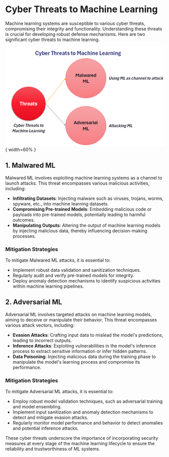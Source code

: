 # Cyber Threats to Machine Learning

Machine learning systems are susceptible to various cyber threats, compromising their integrity and functionality. Understanding these threats is crucial for developing robust defense mechanisms. Here are two significant cyber threats to machine learning.

![image](../images/mlt.png){ width=60% }

## 1. Malwared ML

Malwared ML involves exploiting machine learning systems as a channel to launch attacks. This threat encompasses various malicious activities, including:

- **Infiltrating Datasets**: Injecting malware such as viruses, trojans, worms, spyware, etc., into machine learning datasets.
- **Compromising Pre-trained Models**: Embedding malicious code or payloads into pre-trained models, potentially leading to harmful outcomes.
- **Manipulating Outputs**: Altering the output of machine learning models by injecting malicious data, thereby influencing decision-making processes.

### Mitigation Strategies

To mitigate Malwared ML attacks, it is essential to:

- Implement robust data validation and sanitization techniques.
- Regularly audit and verify pre-trained models for integrity.
- Deploy anomaly detection mechanisms to identify suspicious activities within machine learning pipelines.

## 2. Adversarial ML

Adversarial ML involves targeted attacks on machine learning models, aiming to deceive or manipulate their behavior. This threat encompasses various attack vectors, including:

- **Evasion Attacks**: Crafting input data to mislead the model's predictions, leading to incorrect outputs.
- **Inference Attacks**: Exploiting vulnerabilities in the model's inference process to extract sensitive information or infer hidden patterns.
- **Data Poisoning**: Injecting malicious data during the training phase to manipulate the model's learning process and compromise its performance.

### Mitigation Strategies

To mitigate Adversarial ML attacks, it is essential to:

- Employ robust model validation techniques, such as adversarial training and model ensembling.
- Implement input sanitization and anomaly detection mechanisms to detect and mitigate evasion attacks.
- Regularly monitor model performance and behavior to detect anomalies and potential inference attacks.

These cyber threats underscore the importance of incorporating security measures at every stage of the machine learning lifecycle to ensure the reliability and trustworthiness of ML systems.